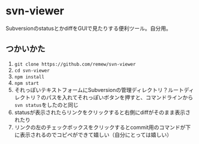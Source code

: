 # svn-viewer
SubversionのstatusとかdiffをGUIで見たりする便利ツール。自分用。

## つかいかた
1. `git clone https://github.com/remew/svn-viewer`
1. `cd svn-viewer`
1. `npm install`
1. `npm start`
1. それっぽいテキストフォームにSubversionの管理ディレクトリ？ルートディレクトリ？のパスを入れてそれっぽいボタンを押すと、コマンドラインから`svn status`をしたのと同じ
1. statusが表示されたらリンクをクリックすると右側にdiffがそのまま表示されたり
1. リンクの左のチェックボックスをクリックするとcommit用のコマンドが下に表示されるのでコピペができて嬉しい（自分にとっては嬉しい）
